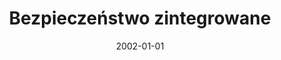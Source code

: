 ---
# Documentation: https://wowchemy.com/docs/managing-content/

title: Bezpieczeństwo zintegrowane
subtitle: ''
summary: ''
authors:
- Piotr Dorosz
- kazienko
tags: []
categories: []
date: '2002-01-01'
lastmod: 2022-10-07T05:47:53Z
featured: false
draft: false

# Featured image
# To use, add an image named `featured.jpg/png` to your page's folder.
# Focal points: Smart, Center, TopLeft, Top, TopRight, Left, Right, BottomLeft, Bottom, BottomRight.
image:
  caption: ''
  focal_point: ''
  preview_only: false

# Projects (optional).
#   Associate this post with one or more of your projects.
#   Simply enter your project's folder or file name without extension.
#   E.g. `projects = ["internal-project"]` references `content/project/deep-learning/index.md`.
#   Otherwise, set `projects = []`.
projects: []
publishDate: '2022-10-07T05:47:52.051309Z'
publication_types:
- '2'
abstract: ''
publication: '*Computerworld. Raport*'
---